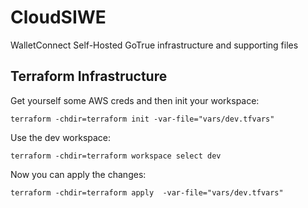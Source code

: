 # CloudSIWE

WalletConnect Self-Hosted GoTrue infrastructure and supporting files

## Terraform Infrastructure

Get yourself some AWS creds and then init your workspace:

`terraform -chdir=terraform init -var-file="vars/dev.tfvars"`

Use the dev workspace:

`terraform -chdir=terraform workspace select dev`

Now you can apply the changes:

`terraform -chdir=terraform apply  -var-file="vars/dev.tfvars"`
